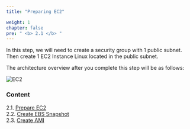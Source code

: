 ```yaml
---
title: "Preparing EC2"

weight: 1
chapter: false
pre: " <b> 2.1 </b> "
---
```


In this step, we will need to create a security group with 1 public subnet. Then create 1 EC2 Instance Linux located in the public subnet.

The architecture overview after you complete this step will be as follows:

![EC2](/images/arc-01.png)

### Content

2.1. [Prepare EC2](2.1-createec2/) \
2.2. [Create EBS Snapshot](../2.2-create-ebs-snapshot/) \
2.3. [Create AMI](../2.3-create-ami/)
